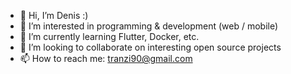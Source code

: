 - 👋 Hi, I’m Denis :)
- 👀 I’m interested in programming & development (web / mobile)
- 🌱 I’m currently learning Flutter, Docker, etc.
- 💞️ I’m looking to collaborate on interesting open source projects
- 📫 How to reach me: tranzi90@gmail.com

<!---
tranzi90/tranzi90 is a ✨ special ✨ repository because its `README.md` (this file) appears on your GitHub profile.
You can click the Preview link to take a look at your changes.
--->
